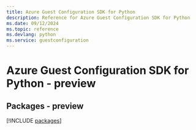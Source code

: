 ```yaml
---
title: Azure Guest Configuration SDK for Python
description: Reference for Azure Guest Configuration SDK for Python
ms.date: 09/12/2024
ms.topic: reference
ms.devlang: python
ms.service: guestconfiguration
---
```

# Azure Guest Configuration SDK for Python - preview
## Packages - preview
[!INCLUDE [packages](guest-configuration-index.md)]